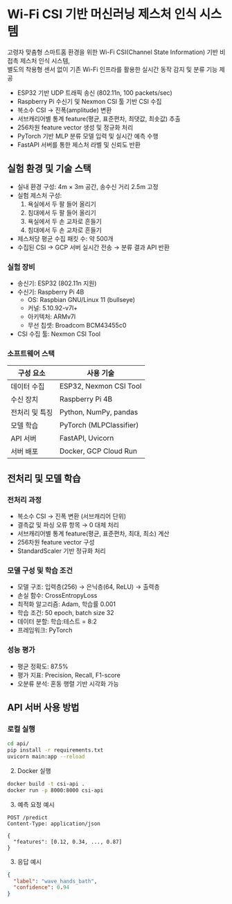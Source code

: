 # Wi-Fi CSI 기반 머신러닝 제스처 인식 시스템

고령자 맞춤형 스마트홈 환경을 위한 Wi-Fi CSI(Channel State Information) 기반 비접촉 제스처 인식 시스템,  
별도의 착용형 센서 없이 기존 Wi-Fi 인프라를 활용한 실시간 동작 감지 및 분류 기능 제공


- ESP32 기반 UDP 트래픽 송신 (802.11n, 100 packets/sec)
- Raspberry Pi 수신기 및 Nexmon CSI 툴 기반 CSI 수집
- 복소수 CSI → 진폭(amplitude) 변환
- 서브캐리어별 통계 feature(평균, 표준편차, 최댓값, 최솟값) 추출
- 256차원 feature vector 생성 및 정규화 처리
- PyTorch 기반 MLP 분류 모델 입력 및 실시간 예측 수행
- FastAPI 서버를 통한 제스처 라벨 및 신뢰도 반환

## 실험 환경 및 기술 스택

- 실내 환경 구성: 4m × 3m 공간, 송수신 거리 2.5m 고정
- 실험 제스처 구성:
  1. 욕실에서 두 팔 들어 올리기
  2. 침대에서 두 팔 들어 올리기
  3. 욕실에서 두 손 교차로 흔들기 
  4. 침대에서 두 손 교차로 흔들기
- 제스처당 평균 수집 패킷 수: 약 500개
- 수집된 CSI → GCP 서버 실시간 전송 → 분류 결과 API 반환

### 실험 장비

- 송신기: ESP32 (802.11n 지원)
- 수신기: Raspberry Pi 4B
  - OS: Raspbian GNU/Linux 11 (bullseye)
  - 커널: 5.10.92-v7l+
  - 아키텍처: ARMv7l
  - 무선 칩셋: Broadcom BCM43455c0
- CSI 수집 툴: Nexmon CSI Tool

### 소프트웨어 스택

| 구성 요소       | 사용 기술                         |
|----------------|------------------------------------|
| 데이터 수집     | ESP32, Nexmon CSI Tool            |
| 수신 장치       | Raspberry Pi 4B                   |
| 전처리 및 특징  | Python, NumPy, pandas             |
| 모델 학습       | PyTorch (MLPClassifier)           |
| API 서버        | FastAPI, Uvicorn                  |
| 서버 배포       | Docker, GCP Cloud Run             |

## 전처리 및 모델 학습

### 전처리 과정

- 복소수 CSI → 진폭 변환 (서브캐리어 단위)
- 결측값 및 파싱 오류 항목 → 0 대체 처리
- 서브캐리어별 통계 feature(평균, 표준편차, 최대, 최소) 계산
- 256차원 feature vector 구성
- StandardScaler 기반 정규화 처리

### 모델 구성 및 학습 조건

- 모델 구조: 입력층(256) → 은닉층(64, ReLU) → 출력층
- 손실 함수: CrossEntropyLoss
- 최적화 알고리즘: Adam, 학습률 0.001
- 학습 조건: 50 epoch, batch size 32
- 데이터 분할: 학습:테스트 = 8:2
- 프레임워크: PyTorch

### 성능 평가

- 평균 정확도: 87.5%
- 평가 지표: Precision, Recall, F1-score
- 오분류 분석: 혼동 행렬 기반 시각화 가능

## API 서버 사용 방법

### 로컬 실행

```bash
cd api/
pip install -r requirements.txt
uvicorn main:app --reload
```

2. Docker 실행

```bash
docker build -t csi-api .
docker run -p 8000:8000 csi-api
```

3. 예측 요청 예시

```http
POST /predict
Content-Type: application/json

{
  "features": [0.12, 0.34, ..., 0.87]
}
```

3. 응답 예시
```json
{
  "label": "wave_hands_bath",
  "confidence": 0.94
}
```

